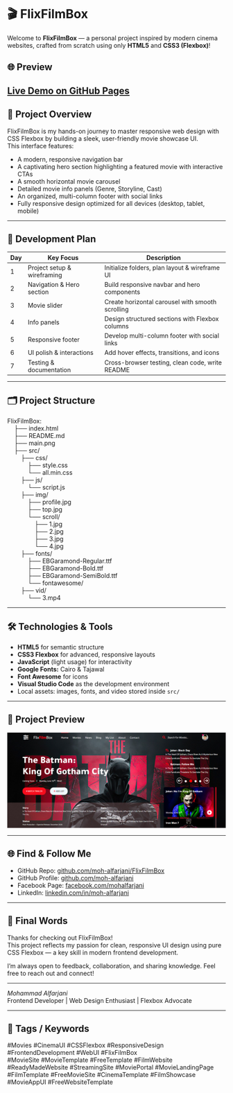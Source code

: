 # 🎬 FlixFilmBox

Welcome to **FlixFilmBox** — a personal project inspired by modern cinema websites, crafted from scratch using only **HTML5** and **CSS3 (Flexbox)**!

## 🌐 Preview
[Live Demo on GitHub Pages](#)
---

## 🚀 Project Overview
FlixFilmBox is my hands-on journey to master responsive web design with CSS Flexbox by building a sleek, user-friendly movie showcase UI.  
This interface features:  
- A modern, responsive navigation bar  
- A captivating hero section highlighting a featured movie with interactive CTAs  
- A smooth horizontal movie carousel  
- Detailed movie info panels (Genre, Storyline, Cast)  
- An organized, multi-column footer with social links  
- Fully responsive design optimized for all devices (desktop, tablet, mobile)

---

## 📅 Development Plan
| Day | Key Focus                          | Description                                       |
|-----|----------------------------------|-------------------------------------------------|
| 1   | Project setup & wireframing       | Initialize folders, plan layout & wireframe UI  |
| 2   | Navigation & Hero section          | Build responsive navbar and hero components     |
| 3   | Movie slider                      | Create horizontal carousel with smooth scrolling|
| 4   | Info panels                      | Design structured sections with Flexbox columns |
| 5   | Responsive footer                | Develop multi-column footer with social links   |
| 6   | UI polish & interactions          | Add hover effects, transitions, and icons       |
| 7   | Testing & documentation           | Cross-browser testing, clean code, write README |

---

## 🗂️ Project Structure
FlixFilmBox:<br>
&nbsp;&nbsp;&nbsp;&nbsp;├── index.html<br>
&nbsp;&nbsp;&nbsp;&nbsp;├── README.md<br>
&nbsp;&nbsp;&nbsp;&nbsp;├── main.png<br>
&nbsp;&nbsp;&nbsp;&nbsp;├── src/<br>
&nbsp;&nbsp;&nbsp;&nbsp;&nbsp;&nbsp;&nbsp;&nbsp;├── css/<br>
&nbsp;&nbsp;&nbsp;&nbsp;&nbsp;&nbsp;&nbsp;&nbsp;&nbsp;&nbsp;&nbsp;&nbsp;├── style.css<br>
&nbsp;&nbsp;&nbsp;&nbsp;&nbsp;&nbsp;&nbsp;&nbsp;&nbsp;&nbsp;&nbsp;&nbsp;└── all.min.css<br>
&nbsp;&nbsp;&nbsp;&nbsp;&nbsp;&nbsp;&nbsp;&nbsp;├── js/<br>
&nbsp;&nbsp;&nbsp;&nbsp;&nbsp;&nbsp;&nbsp;&nbsp;&nbsp;&nbsp;&nbsp;&nbsp;└── script.js<br>
&nbsp;&nbsp;&nbsp;&nbsp;&nbsp;&nbsp;&nbsp;&nbsp;├── img/<br>
&nbsp;&nbsp;&nbsp;&nbsp;&nbsp;&nbsp;&nbsp;&nbsp;&nbsp;&nbsp;&nbsp;&nbsp;├── profile.jpg<br>
&nbsp;&nbsp;&nbsp;&nbsp;&nbsp;&nbsp;&nbsp;&nbsp;&nbsp;&nbsp;&nbsp;&nbsp;├── top.jpg<br>
&nbsp;&nbsp;&nbsp;&nbsp;&nbsp;&nbsp;&nbsp;&nbsp;&nbsp;&nbsp;&nbsp;&nbsp;└── scroll/<br>
&nbsp;&nbsp;&nbsp;&nbsp;&nbsp;&nbsp;&nbsp;&nbsp;&nbsp;&nbsp;&nbsp;&nbsp;&nbsp;&nbsp;&nbsp;&nbsp;├── 1.jpg<br>
&nbsp;&nbsp;&nbsp;&nbsp;&nbsp;&nbsp;&nbsp;&nbsp;&nbsp;&nbsp;&nbsp;&nbsp;&nbsp;&nbsp;&nbsp;&nbsp;├── 2.jpg<br>
&nbsp;&nbsp;&nbsp;&nbsp;&nbsp;&nbsp;&nbsp;&nbsp;&nbsp;&nbsp;&nbsp;&nbsp;&nbsp;&nbsp;&nbsp;&nbsp;├── 3.jpg<br>
&nbsp;&nbsp;&nbsp;&nbsp;&nbsp;&nbsp;&nbsp;&nbsp;&nbsp;&nbsp;&nbsp;&nbsp;&nbsp;&nbsp;&nbsp;&nbsp;└── 4.jpg<br>
&nbsp;&nbsp;&nbsp;&nbsp;&nbsp;&nbsp;&nbsp;&nbsp;├── fonts/<br>
&nbsp;&nbsp;&nbsp;&nbsp;&nbsp;&nbsp;&nbsp;&nbsp;&nbsp;&nbsp;&nbsp;&nbsp;├── EBGaramond-Regular.ttf<br>
&nbsp;&nbsp;&nbsp;&nbsp;&nbsp;&nbsp;&nbsp;&nbsp;&nbsp;&nbsp;&nbsp;&nbsp;├── EBGaramond-Bold.ttf<br>
&nbsp;&nbsp;&nbsp;&nbsp;&nbsp;&nbsp;&nbsp;&nbsp;&nbsp;&nbsp;&nbsp;&nbsp;├── EBGaramond-SemiBold.ttf<br>
&nbsp;&nbsp;&nbsp;&nbsp;&nbsp;&nbsp;&nbsp;&nbsp;&nbsp;&nbsp;&nbsp;&nbsp;└── fontawesome/<br>
&nbsp;&nbsp;&nbsp;&nbsp;&nbsp;&nbsp;&nbsp;&nbsp;├── vid/<br>
&nbsp;&nbsp;&nbsp;&nbsp;&nbsp;&nbsp;&nbsp;&nbsp;&nbsp;&nbsp;&nbsp;&nbsp;└── 3.mp4<br>

---

## 🛠️ Technologies & Tools
- **HTML5** for semantic structure  
- **CSS3 Flexbox** for advanced, responsive layouts  
- **JavaScript** (light usage) for interactivity  
- **Google Fonts:** Cairo & Tajawal  
- **Font Awesome** for icons  
- **Visual Studio Code** as the development environment  
- Local assets: images, fonts, and video stored inside `src/`

---

## 📸 Project Preview
![FlixFilmBox Preview](main.png)

---

## 🌐 Find & Follow Me
- GitHub Repo: [github.com/moh-alfarjani/FlixFilmBox](https://github.com/moh-alfarjani/FlixFilmBox)  
- GitHub Profile: [github.com/moh-alfarjani](https://github.com/moh-alfarjani)  
- Facebook Page: [facebook.com/mohalfarjani](https://facebook.com/mohalfarjani)  
- LinkedIn: [linkedin.com/in/moh-alfarjani](https://www.linkedin.com/in/moh-alfarjani/)

---

## 💬 Final Words
Thanks for checking out FlixFilmBox!  
This project reflects my passion for clean, responsive UI design using pure CSS Flexbox — a key skill in modern frontend development.

I’m always open to feedback, collaboration, and sharing knowledge. Feel free to reach out and connect!

---

*Mohammad Alfarjani*  
Frontend Developer | Web Design Enthusiast | Flexbox Advocate

---

## 🔖 Tags / Keywords
#Movies #CinemaUI #CSSFlexbox #ResponsiveDesign #FrontendDevelopment #WebUI #FlixFilmBox  
#MovieSite #MovieTemplate #FreeTemplate #FilmWebsite #ReadyMadeWebsite #StreamingSite #MoviePortal #MovieLandingPage #FilmTemplate #FreeMovieSite #CinemaTemplate #FilmShowcase #MovieAppUI #FreeWebsiteTemplate
